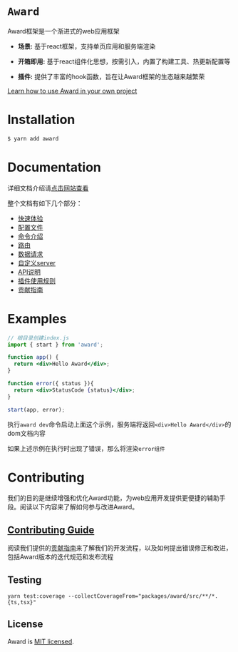 # `Award`

Award框架是一个渐进式的web应用框架

- **场景:** 基于react框架，支持单页应用和服务端渲染

- **开箱即用:** 基于react组件化思想，按需引入，内置了构建工具、热更新配置等

- **插件:** 提供了丰富的hook函数，旨在让Award框架的生态越来越繁荣

[Learn how to use Award in your own project](http://openact.ximalaya.com/award/docs/basic/intro/)

# Installation

```bash
$ yarn add award
```

# Documentation

详细文档介绍请[点击网站查看](http://openact.ximalaya.com/award/docs/basic/intro/)

整个文档有如下几个部分：

- [快速体验](http://openact.ximalaya.com/award/docs/basic/intro/)
- [配置文件](http://openact.ximalaya.com/award/docs/basic/config/)
- [命令介绍](http://openact.ximalaya.com/award/docs/basic/command/)
- [路由](http://openact.ximalaya.com/award/docs/router/intro/)
- [数据请求](http://openact.ximalaya.com/award/docs/router/intro/)
- [自定义server](http://openact.ximalaya.com/award/docs/basic/server/)
- [API说明](http://openact.ximalaya.com/award/docs/api/start/)
- [插件使用规则](http://openact.ximalaya.com/award/docs/plugin/intro/)
- [贡献指南](http://openact.ximalaya.com/award/docs/more/CONTRIBUTING/)

# Examples

```jsx
// 根目录创建index.js
import { start } from 'award';

function app() {
  return <div>Hello Award</div>;
}

function error({ status }){
  return <div>StatusCode {status}</div>;
}

start(app, error);
```

执行`award dev`命令启动上面这个示例，服务端将返回`<div>Hello Award</div>`的dom文档内容

如果上述示例在执行时出现了错误，那么将渲染`error组件`

# Contributing

我们的目的是继续增强和优化Award功能，为web应用开发提供更便捷的辅助手段。阅读以下内容来了解如何参与改进Award。

## [Contributing Guide](http://openact.ximalaya.com/award/docs/more/CONTRIBUTING/)

阅读我们提供的[贡献指南](http://openact.ximalaya.com/award/docs/more/CONTRIBUTING/)来了解我们的开发流程，以及如何提出错误修正和改进，包括Award版本的迭代规范和发布流程

## Testing

`yarn test:coverage --collectCoverageFrom="packages/award/src/**/*.{ts,tsx}"`

## License

Award is [MIT licensed](./LICENSE).
